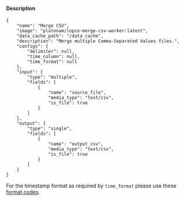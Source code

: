 #### Description

    {
        "name": "Merge CSV",
        "image": "platonam/lopco-merge-csv-worker:latest",
        "data_cache_path": "/data_cache",
        "description": "Merge multiple Comma-Separated Values files.",
        "configs": {
            "delimiter": null,
            "time_column": null,
            "time_format": null
        },
        "input": {
            "type": "multiple",
            "fields": [
                {
                    "name": "source_file",
                    "media_type": "text/csv",
                    "is_file": true
                }
            ]
        },
        "output": {
            "type": "single",
            "fields": [
                {
                    "name": "output_csv",
                    "media_type": "text/csv",
                    "is_file": true
                }
            ]
        }
    }

For the timestamp format as required by `time_format` please use these [format codes](https://docs.python.org/3/library/datetime.html#strftime-and-strptime-format-codes).